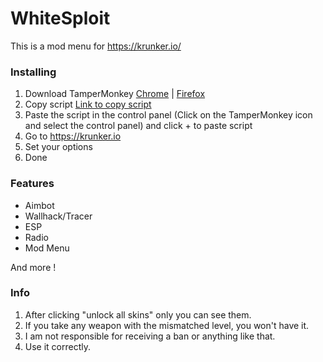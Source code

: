 # WhiteSploit
This is a mod menu for https://krunker.io/

### Installing 
1. Download TamperMonkey [Chrome](https://chrome.google.com/webstore/detail/tampermonkey/dhdgffkkebhmkfjojejmpbldmpobfkfo?hl=pl) | [Firefox](https://addons.mozilla.org/pl/firefox/addon/tampermonkey/)
2. Copy script [Link to copy script](https://raw.githubusercontent.com/Sn8ow/WhiteSploit/main/WhiteSploit1.0.txt)
3. Paste the script in the control panel (Click on the TamperMonkey icon and select the control panel) and click + to paste script
6. Go to https://krunker.io
7. Set your options
8. Done

### Features
- Aimbot 
- Wallhack/Tracer
- ESP
- Radio
- Mod Menu

And more !

### Info
1. After clicking "unlock all skins" only you can see them.
2. If you take any weapon with the mismatched level, you won't have it.
3. I am not responsible for receiving a ban or anything like that.
4. Use it correctly.
